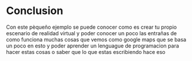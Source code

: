 # Conclusion 
Con este pèqueño ejemplo se puede conocer como es crear tu propio escenario de realidad virtual y poder conocer un poco las entrañas de como funciona muchas cosas que vemos como google maps que se basa un poco en esto y poder aprender un lenguague de programacion para hacer estas cosas o saber que lo que estas escribiendo hace eso 